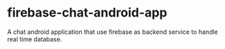 # firebase-chat-android-app
A chat android application that use firebase as backend service to handle real time database.
